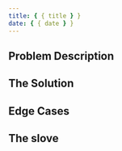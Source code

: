 ```yaml
---
title: { { title } }
date: { { date } }
---
```


## Problem Description

## The Solution

## Edge Cases

## The slove
